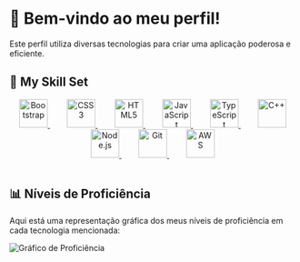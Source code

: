# 🌟 Bem-vindo ao meu perfil!

Este perfil utiliza diversas tecnologias para criar uma aplicação poderosa e eficiente.

## 🚀 My Skill Set

<div align="center">
  <a href="https://getbootstrap.com/docs/3.4/javascript/" target="_blank" style="margin: 15px;">
    <img src="https://profilinator.rishav.dev/skills-assets/bootstrap-plain.svg" alt="Bootstrap" height="50" />
  </a>  
  <a href="https://www.w3schools.com/css/" target="_blank" style="margin: 15px;">
    <img src="https://profilinator.rishav.dev/skills-assets/css3-original-wordmark.svg" alt="CSS3" height="50" />
  </a>  
  <a href="https://en.wikipedia.org/wiki/HTML5" target="_blank" style="margin: 15px;">
    <img src="https://profilinator.rishav.dev/skills-assets/html5-original-wordmark.svg" alt="HTML5" height="50" />
  </a>  
  <a href="https://www.javascript.com/" target="_blank" style="margin: 15px;">
    <img src="https://profilinator.rishav.dev/skills-assets/javascript-original.svg" alt="JavaScript" height="50" />
  </a>  
  <a href="https://www.typescriptlang.org/" target="_blank" style="margin: 15px;">
    <img src="https://profilinator.rishav.dev/skills-assets/typescript-original.svg" alt="TypeScript" height="50" />
  </a>  
  <a href="https://www.cplusplus.com/" target="_blank" style="margin: 15px;">
    <img src="https://profilinator.rishav.dev/skills-assets/cplusplus-original.svg" alt="C++" height="50" />
  </a>  
  <a href="https://nodejs.org/" target="_blank" style="margin: 15px;">
    <img src="https://profilinator.rishav.dev/skills-assets/nodejs-original-wordmark.svg" alt="Node.js" height="50" />
  </a>  
  <a href="https://github.com/" target="_blank" style="margin: 15px;">
    <img src="https://profilinator.rishav.dev/skills-assets/git-scm-icon.svg" alt="Git" height="50" />
  </a>  
  <a href="https://aws.amazon.com/" target="_blank" style="margin: 15px;">
    <img src="https://profilinator.rishav.dev/skills-assets/amazonwebservices-original-wordmark.svg" alt="AWS" height="50" />
  </a>
</div>

<br/>

## 📊 Níveis de Proficiência

Aqui está uma representação gráfica dos meus níveis de proficiência em cada tecnologia mencionada:

![Gráfico de Proficiência](https://github.com/Amorimsl/Amorimsl/assets/136852249/4d4bf41a-bcef-485b-843e-e47fcc4b4e7c)



